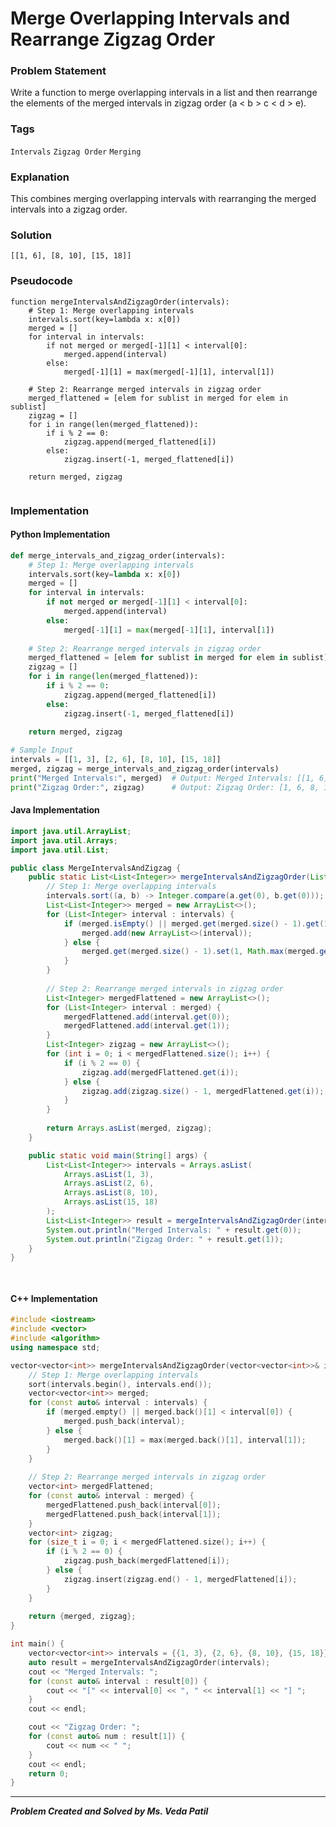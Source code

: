 # Merge Overlapping Intervals and Rearrange Zigzag Order

### Problem Statement
Write a function to merge overlapping intervals in a list and then rearrange the elements of the merged intervals in zigzag order (a < b > c < d > e).

### Tags

```Intervals```  ```Zigzag Order```  ```Merging```  


### Explanation
This combines merging overlapping intervals with rearranging the merged intervals into a zigzag order.
### Solution
```
[[1, 6], [8, 10], [15, 18]] 
```
### Pseudocode

```text
function mergeIntervalsAndZigzagOrder(intervals):
    # Step 1: Merge overlapping intervals
    intervals.sort(key=lambda x: x[0])
    merged = []
    for interval in intervals:
        if not merged or merged[-1][1] < interval[0]:
            merged.append(interval)
        else:
            merged[-1][1] = max(merged[-1][1], interval[1])
    
    # Step 2: Rearrange merged intervals in zigzag order
    merged_flattened = [elem for sublist in merged for elem in sublist]
    zigzag = []
    for i in range(len(merged_flattened)):
        if i % 2 == 0:
            zigzag.append(merged_flattened[i])
        else:
            zigzag.insert(-1, merged_flattened[i])
    
    return merged, zigzag


```

### Implementation

#### Python Implementation
```python
def merge_intervals_and_zigzag_order(intervals):
    # Step 1: Merge overlapping intervals
    intervals.sort(key=lambda x: x[0])
    merged = []
    for interval in intervals:
        if not merged or merged[-1][1] < interval[0]:
            merged.append(interval)
        else:
            merged[-1][1] = max(merged[-1][1], interval[1])
    
    # Step 2: Rearrange merged intervals in zigzag order
    merged_flattened = [elem for sublist in merged for elem in sublist]
    zigzag = []
    for i in range(len(merged_flattened)):
        if i % 2 == 0:
            zigzag.append(merged_flattened[i])
        else:
            zigzag.insert(-1, merged_flattened[i])
    
    return merged, zigzag

# Sample Input
intervals = [[1, 3], [2, 6], [8, 10], [15, 18]]
merged, zigzag = merge_intervals_and_zigzag_order(intervals)
print("Merged Intervals:", merged)  # Output: Merged Intervals: [[1, 6], [8, 10], [15, 18]]
print("Zigzag Order:", zigzag)      # Output: Zigzag Order: [1, 6, 8, 10, 15, 18]

```
#### Java Implementation
```java
import java.util.ArrayList;
import java.util.Arrays;
import java.util.List;

public class MergeIntervalsAndZigzag {
    public static List<List<Integer>> mergeIntervalsAndZigzagOrder(List<List<Integer>> intervals) {
        // Step 1: Merge overlapping intervals
        intervals.sort((a, b) -> Integer.compare(a.get(0), b.get(0)));
        List<List<Integer>> merged = new ArrayList<>();
        for (List<Integer> interval : intervals) {
            if (merged.isEmpty() || merged.get(merged.size() - 1).get(1) < interval.get(0)) {
                merged.add(new ArrayList<>(interval));
            } else {
                merged.get(merged.size() - 1).set(1, Math.max(merged.get(merged.size() - 1).get(1), interval.get(1)));
            }
        }
        
        // Step 2: Rearrange merged intervals in zigzag order
        List<Integer> mergedFlattened = new ArrayList<>();
        for (List<Integer> interval : merged) {
            mergedFlattened.add(interval.get(0));
            mergedFlattened.add(interval.get(1));
        }
        List<Integer> zigzag = new ArrayList<>();
        for (int i = 0; i < mergedFlattened.size(); i++) {
            if (i % 2 == 0) {
                zigzag.add(mergedFlattened.get(i));
            } else {
                zigzag.add(zigzag.size() - 1, mergedFlattened.get(i));
            }
        }
        
        return Arrays.asList(merged, zigzag);
    }

    public static void main(String[] args) {
        List<List<Integer>> intervals = Arrays.asList(
            Arrays.asList(1, 3),
            Arrays.asList(2, 6),
            Arrays.asList(8, 10),
            Arrays.asList(15, 18)
        );
        List<List<Integer>> result = mergeIntervalsAndZigzagOrder(intervals);
        System.out.println("Merged Intervals: " + result.get(0));
        System.out.println("Zigzag Order: " + result.get(1));
    }
}

    

```
#### C++ Implementation
```cpp
#include <iostream>
#include <vector>
#include <algorithm>
using namespace std;

vector<vector<int>> mergeIntervalsAndZigzagOrder(vector<vector<int>>& intervals) {
    // Step 1: Merge overlapping intervals
    sort(intervals.begin(), intervals.end());
    vector<vector<int>> merged;
    for (const auto& interval : intervals) {
        if (merged.empty() || merged.back()[1] < interval[0]) {
            merged.push_back(interval);
        } else {
            merged.back()[1] = max(merged.back()[1], interval[1]);
        }
    }
    
    // Step 2: Rearrange merged intervals in zigzag order
    vector<int> mergedFlattened;
    for (const auto& interval : merged) {
        mergedFlattened.push_back(interval[0]);
        mergedFlattened.push_back(interval[1]);
    }
    vector<int> zigzag;
    for (size_t i = 0; i < mergedFlattened.size(); i++) {
        if (i % 2 == 0) {
            zigzag.push_back(mergedFlattened[i]);
        } else {
            zigzag.insert(zigzag.end() - 1, mergedFlattened[i]);
        }
    }
    
    return {merged, zigzag};
}

int main() {
    vector<vector<int>> intervals = {{1, 3}, {2, 6}, {8, 10}, {15, 18}};
    auto result = mergeIntervalsAndZigzagOrder(intervals);
    cout << "Merged Intervals: ";
    for (const auto& interval : result[0]) {
        cout << "[" << interval[0] << ", " << interval[1] << "] ";
    }
    cout << endl;

    cout << "Zigzag Order: ";
    for (const auto& num : result[1]) {
        cout << num << " ";
    }
    cout << endl;
    return 0;
}

```
***
***Problem Created and Solved by Ms. Veda Patil***
